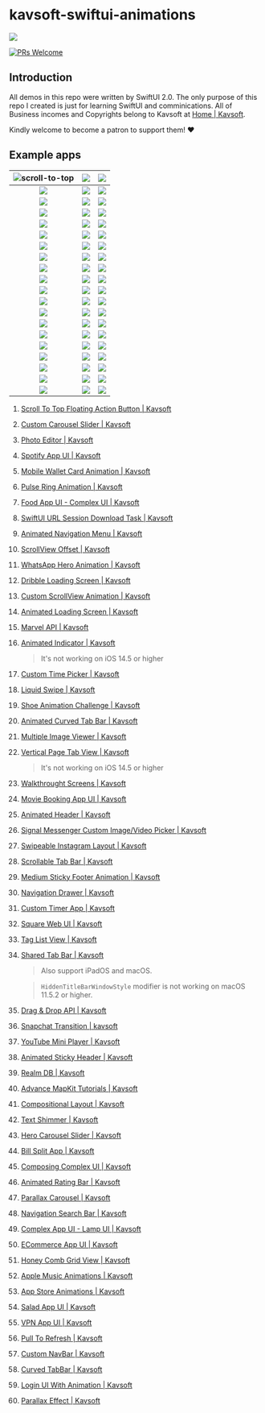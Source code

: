 # kavsoft-swiftui-animations

![](https://raw.githubusercontent.com/recherst/img-hosting/main/imgs/swiftui-badge.jpg)

[![PRs Welcome](https://img.shields.io/badge/PRs-welcome-brightgreen.svg?style=flat-square)](http://makeapullrequest.com)


## Introduction

All demos in this repo were written by SwiftUI 2.0. The only purpose of this repo I created is just for learning SwiftUI and comminications. All of Business incomes and Copyrights belong to Kavsoft at [Home | Kavsoft](https://kavsoft.dev).

Kindly welcome to become a patron to support them! ❤️

## Example apps

| <img src="https://raw.githubusercontent.com/recherst/image-host/main/imgs/scroll-to-top-floating-action-button.gif" alt="scroll-to-top" /> | ![](https://raw.githubusercontent.com/recherst/image-host/main/imgs/custom-carousel-slider.gif) | ![](https://raw.githubusercontent.com/recherst/image-host/main/imgs/photo-editor.gif) |
| :----------------------------------------------------------: | :----------------------------------------------------------: | ------------------------------------------------------------ |
| ![](https://raw.githubusercontent.com/recherst/image-host/main/imgs/spotify-app-ui.gif) | ![](https://raw.githubusercontent.com/recherst/image-host/main/imgs/moblie-wallet-card-animation.gif) | ![](https://raw.githubusercontent.com/recherst/image-host/main/imgs/pulse-ring-animation.gif) |
| ![](https://raw.githubusercontent.com/recherst/image-host/main/imgs/food-app-ui.gif) | ![](https://raw.githubusercontent.com/recherst/image-host/main/imgs/swiftui-url-session-download-task.gif) | ![](https://raw.githubusercontent.com/recherst/image-host/main/imgs/animated-navigation-menu.gif) |
| ![](https://raw.githubusercontent.com/recherst/image-host/main/imgs/scrollview-offset.gif) | ![](https://raw.githubusercontent.com/recherst/image-host/main/imgs/whatsapp-hero-animation.gif) | ![](https://raw.githubusercontent.com/recherst/image-host/main/imgs/dribble-loading-screen.gif) |
| ![](https://raw.githubusercontent.com/recherst/image-host/main/imgs/custom-scrollview-animation.gif) | <img src="https://raw.githubusercontent.com/recherst/image-host/main/imgs/animated-loading-screen.gif" /> | ![](https://raw.githubusercontent.com/recherst/image-host/main/imgs/marvel-api.gif) |
| ![](https://raw.githubusercontent.com/recherst/image-host/main/imgs/animated-indicator.gif) | ![](https://raw.githubusercontent.com/recherst/image-host/main/imgs/custom-time-picker.gif) | <img src="https://raw.githubusercontent.com/recherst/image-host/main/imgs/liquid-swipe.gif" /> |
| <img src="https://raw.githubusercontent.com/recherst/image-host/main/imgs/shoe-animation-challenge.gif" /> | ![](https://raw.githubusercontent.com/recherst/image-host/main/imgs/animated-curved-tab-bar.gif) | ![](https://raw.githubusercontent.com/recherst/image-host/main/imgs/multiple-image-viewer.gif) |
| ![](https://raw.githubusercontent.com/recherst/image-host/main/imgs/vertical-page-tab-view.gif) | ![](https://raw.githubusercontent.com/recherst/image-host/main/imgs/walkthrough-screen.gif) | ![](https://raw.githubusercontent.com/recherst/image-host/main/imgs/movie-booking-app-ui.gif) |
| ![](https://raw.githubusercontent.com/recherst/image-host/main/imgs/animated-header.gif) | ![](https://raw.githubusercontent.com/recherst/image-host/main/imgs/signal-image-picker.gif) | ![](https://raw.githubusercontent.com/recherst/image-host/main/imgs/swipeable-instagram-layout.gif) |
| ![](https://raw.githubusercontent.com/recherst/image-host/main/imgs/scrollable-tab-bar.gif) | ![](https://raw.githubusercontent.com/recherst/image-host/main/imgs/medium-sticky-footer-animation.gif) | ![](https://raw.githubusercontent.com/recherst/image-host/main/imgs/navigation-drawer.gif) |
| ![](https://raw.githubusercontent.com/recherst/image-host/main/imgs/custom-timer-app.gif) | ![](https://raw.githubusercontent.com/recherst/image-host/main/imgs/square-web-ui.gif) | ![](https://raw.githubusercontent.com/recherst/image-host/main/imgs/tag-list-view.gif) |
| ![](https://raw.githubusercontent.com/recherst/image-host/main/imgs/shared-tab-bar-iphone.gif) | ![](https://raw.githubusercontent.com/recherst/image-host/main/imgs/drag-drop-api.gif) | ![](https://raw.githubusercontent.com/recherst/image-host/main/imgs/snapchat-transition.gif) |
| ![](https://raw.githubusercontent.com/recherst/image-host/main/imgs/youtube-mini-player.gif) | ![](https://raw.githubusercontent.com/recherst/image-host/main/imgs/animated-sticky-header.gif) | ![](https://raw.githubusercontent.com/recherst/image-host/main/imgs/realm-db.gif) |
| ![](https://raw.githubusercontent.com/recherst/image-host/main/imgs/advance-mapkit-tutorial.gif) | ![](https://raw.githubusercontent.com/recherst/image-host/main/imgs/compositional-layout.gif) | ![](https://raw.githubusercontent.com/recherst/image-host/main/imgs/text-shimmer.gif) |
| ![](https://raw.githubusercontent.com/recherst/image-host/main/imgs/hero-carousel-slider.gif) | ![](https://raw.githubusercontent.com/recherst/image-host/main/imgs/bill-split-app.gif) | ![](https://raw.githubusercontent.com/recherst/image-host/main/imgs/composing-complex-ui.gif) |
| ![](https://raw.githubusercontent.com/recherst/image-host/main/imgs/animated-rating-bar.gif) | ![](https://raw.githubusercontent.com/recherst/image-host/main/imgs/navigation-search-bar.gif) | ![](https://raw.githubusercontent.com/recherst/image-host/main/imgs/parallax-carousel.gif) |
| ![](https://raw.githubusercontent.com/recherst/image-host/main/imgs/lamp-ui.gif) | ![](https://raw.githubusercontent.com/recherst/image-host/main/imgs/ecommerce-app-ui.gif) | ![](https://raw.githubusercontent.com/recherst/image-host/main/imgs/honey-comb-grid-view.gif) |
| ![](https://raw.githubusercontent.com/recherst/image-host/main/imgs/apple-music-animations.gif) | ![](https://raw.githubusercontent.com/recherst/image-host/main/imgs/app-store-animations.gif) | ![](https://raw.githubusercontent.com/recherst/image-host/main/imgs/salad-app-ui.gif) |
| ![](https://raw.githubusercontent.com/recherst/image-host/main/imgs/vpn-app-ui.gif) | ![](https://raw.githubusercontent.com/recherst/image-host/main/imgs/pull-to-refresh.gif) | ![](https://raw.githubusercontent.com/recherst/image-host/main/imgs/custom-nav-bar.gif) |
| ![](https://raw.githubusercontent.com/recherst/image-host/main/imgs/curved-tabbar.gif) | ![](https://raw.githubusercontent.com/recherst/image-host/main/imgs/login-ui-with-animation.gif) | ![](https://raw.githubusercontent.com/recherst/image-host/main/imgs/parallax-effect.gif) |



1. [Scroll To Top Floating Action Button | Kavsoft](https://kavsoft.dev/SwiftUI_2.0/Scroll_To_Top)

2. [Custom Carousel Slider | Kavsoft](https://kavsoft.dev/SwiftUI_2.0/Custom_Carousel_Slider)

3. [Photo Editor | Kavsoft](https://kavsoft.dev/SwiftUI_2.0/Photo_Editor)

4. [Spotify App UI | Kavsoft](https://kavsoft.dev/SwiftUI_2.0/Spotify_App_UI)

5. [Mobile Wallet Card Animation | Kavsoft](https://kavsoft.dev/SwiftUI_2.0/Wallet_Card_Animation)

6. [Pulse Ring Animation | Kavsoft](https://kavsoft.dev/SwiftUI_2.0/Pulse_Ring_Animation)

7. [Food App UI - Complex UI | Kavsoft](https://kavsoft.dev/SwiftUI_2.0/Food_App_UI)

8. [SwiftUI URL Session Download Task | Kavsoft](https://kavsoft.dev/SwiftUI_2.0/Download_Task)

9. [Animated Navigation Menu | Kavsoft](https://kavsoft.dev/SwiftUI_2.0/Animated_Navigation_Menu)

10. [ScrollView Offset | Kavsoft](https://kavsoft.dev/SwiftUI_2.0/ScrollView_Offset)

11. [WhatsApp Hero Animation | Kavsoft](https://kavsoft.dev/SwiftUI_2.0/WhatsApp_Hero_Animation)

12. [Dribble Loading Screen | Kavsoft](https://kavsoft.dev/SwiftUI_2.0/Dribbble_Loading_Screen)

13. [Custom ScrollView Animation | Kavsoft](https://kavsoft.dev/SwiftUI_2.0/Custom_ScrollView_Animation)

14. [Animated Loading Screen | Kavsoft](https://kavsoft.dev/SwiftUI_2.0/Animated_Loading_Screen)

15. [Marvel API | Kavsoft](https://kavsoft.dev/SwiftUI_2.0/Marvel_API)

16. [Animated Indicator | Kavsoft](https://kavsoft.dev/SwiftUI_2.0/Animated_Indicator)

    > It's not working on iOS 14.5 or higher

17. [Custom Time Picker | Kavsoft](https://kavsoft.dev/SwiftUI_2.0/Custom_Time_Picker)

18. [Liquid Swipe | Kavsoft](https://kavsoft.dev/SwiftUI_2.0/Liquid_Swipe)

19. [Shoe Animation Challenge | Kavsoft](https://kavsoft.dev/SwiftUI_2.0/Shoe_Animation_Challenge)

20. [Animated Curved Tab Bar | Kavsoft](https://kavsoft.dev/SwiftUI_2.0/Animated_Curved_Tabbar)

21. [Multiple Image Viewer | Kavsoft](https://kavsoft.dev/SwiftUI_2.0/Multiple_Image_Viewer)

22. [Vertical Page Tab View | Kavsoft](https://kavsoft.dev/SwiftUI_2.0/Vertical_Page_TabView)

    > It's not working on iOS 14.5 or higher

23. [Walkthrought Screens | Kavsoft](https://kavsoft.dev/SwiftUI_2.0/WalkThrough_Screens)

24. [Movie Booking App UI | Kavsoft](https://kavsoft.dev/SwiftUI_2.0/Movie_Booking_App)

25. [Animated Header | Kavsoft](https://kavsoft.dev/SwiftUI_2.0/Animated_Header)

26. [Signal Messenger Custom Image/Video Picker | Kavsoft](https://kavsoft.dev/SwiftUI_2.0/Signal_Image_Picker)

27. [Swipeable Instagram Layout | Kavsoft](https://kavsoft.dev/SwiftUI_2.0/Swipeable_Instagram_Layout)

28. [Scrollable Tab Bar | Kavsoft](https://kavsoft.dev/SwiftUI_2.0/Scrollable_Tab_Bar)

29. [Medium Sticky Footer Animation | Kavsoft](https://kavsoft.dev/SwiftUI_2.0/Medium_Sticky_Footer)

30. [Navigation Drawer | Kavsoft](https://kavsoft.dev/SwiftUI_2.0/Navigation_Drawer)

31. [Custom Timer App | Kavsoft](https://kavsoft.dev/SwiftUI_2.0/Timer)

32. [Square Web UI | Kavsoft](https://kavsoft.dev/SwiftUI_2.0/SquareSpace)

33. [Tag List View | Kavsoft](https://kavsoft.dev/SwiftUI_2.0/Chips)

34. [Shared Tab Bar | Kavsoft](https://kavsoft.dev/SwiftUI_2.0/Shared_TabBar)

    > Also support iPadOS and macOS.

    > `HiddenTitleBarWindowStyle` modifier is not working on macOS 11.5.2 or higher.

35. [Drag & Drop API | Kavsoft](https://kavsoft.dev/SwiftUI_2.0/Grid_Reordering)

36. [Snapchat Transition | kavsoft](https://kavsoft.dev/SwiftUI_2.0/Snapchat_Transition)

37. [YouTube Mini Player | Kavsoft](https://kavsoft.dev/SwiftUI_2.0/YouTube_Transition)

38. [Animated Sticky Header | Kavsoft](https://kavsoft.dev/SwiftUI_2.0/Animated_Sticky_Header)

39. [Realm DB | Kavsoft](https://kavsoft.dev/SwiftUI_2.0/Realm_DB)

40. [Advance MapKit Tutorials | Kavsoft](https://kavsoft.dev/SwiftUI_2.0/Advance_MapKit)

41. [Compositional Layout | Kavsoft](https://kavsoft.dev/SwiftUI_2.0/Compositional_Layout)

42. [Text Shimmer | Kavsoft](https://kavsoft.dev/SwiftUI_2.0/Text_Shimmer)

43. [Hero Carousel Slider | Kavsoft](https://kavsoft.dev/SwiftUI_2.0/Hero_Carousel)

44. [Bill Split App | Kavsoft](https://kavsoft.dev/SwiftUI_2.0/Bill_Split)

45. [Composing Complex UI | Kavsoft](https://kavsoft.dev/SwiftUI_2.0/Complex_UI)

46. [Animated Rating Bar | Kavsoft](https://kavsoft.dev/SwiftUI_2.0/Animated_Rating_Bar)

47. [Parallax Carousel | Kavsoft](https://kavsoft.dev/SwiftUI_2.0/Parallax_Carousel)

48. [Navigation Search Bar | Kavsoft](https://kavsoft.dev/SwiftUI_2.0/Navigation_SearchBar)

49. [Complex App UI - Lamp UI | Kavsoft](https://kavsoft.dev/SwiftUI_2.0/Lamp_UI)

50. [ECommerce App UI | Kavsoft](https://kavsoft.dev/SwiftUI_2.0/ECommerce)

51. [Honey Comb Grid View | Kavsoft](https://kavsoft.dev/SwiftUI_2.0/HoneyComb_Grid)

52. [Apple Music Animations | Kavsoft](https://kavsoft.dev/SwiftUI_2.0/Apple_Music)

53. [App Store Animations | Kavsoft](https://kavsoft.dev/SwiftUI_2.0/App_Store)

54. [Salad App UI | Kavsoft](https://kavsoft.dev/SwiftUI_2.0/Salad_App)

55. [VPN App UI | Kavsoft](https://kavsoft.dev/SwiftUI_2.0/VPN_App)

56. [Pull To Refresh | Kavsoft](https://kavsoft.dev/SwiftUI_2.0/Pull_To_Refresh)

57. [Custom NavBar | Kavsoft](https://kavsoft.dev/SwiftUI_2.0/FB_NavBar)

58. [Curved TabBar | Kavsoft]()

59. [Login UI With Animation | Kavsoft](https://kavsoft.dev/SwiftUI_2.0/Login_Animation)

60. [Parallax Effect | Kavsoft](https://kavsoft.dev/SwiftUI_2.0/Parallax_Effect)

